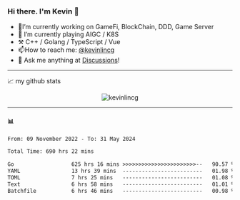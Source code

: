 ### Hi there. I'm Kevin 👋

- 🔭I’m currently working on GameFi, BlockChain, DDD, Game Server
- 🌱 I’m currently playing AIGC / K8S
-   :hammer_and_pick: C++ / Golang / TypeScript / Vue
- 📫How to reach me: [@kevinlincg](https://twitter.com/kevinlincg) 
-   :thought_balloon: Ask me anything at [Discussions](https://github.com/kevinlincg/kevinlincg/issues/new)!

---

📈 my github stats

<p align="center"> <img src="https://github-readme-stats-ouuan.vercel.app/api?username=kevinlincg&theme=dark&show_icons=true&count_private=true" alt="kevinlincg" />

---

#### :bar_chart: 

<!--START_SECTION:waka-->

```txt
From: 09 November 2022 - To: 31 May 2024

Total Time: 690 hrs 22 mins

Go                  625 hrs 16 mins >>>>>>>>>>>>>>>>>>>>>>>--   90.57 %
YAML                13 hrs 39 mins  -------------------------   01.98 %
TOML                7 hrs 25 mins   -------------------------   01.08 %
Text                6 hrs 58 mins   -------------------------   01.01 %
Batchfile           6 hrs 46 mins   -------------------------   00.98 %
```

<!--END_SECTION:waka-->
